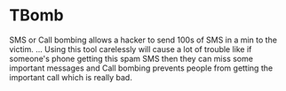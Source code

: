 # TBomb
SMS or Call bombing allows a hacker to send 100s of SMS in a min to the victim. ... Using this tool carelessly will cause a lot of trouble like if someone's phone getting this spam SMS then they can miss some important messages and Call bombing prevents people from getting the important call which is really bad.
